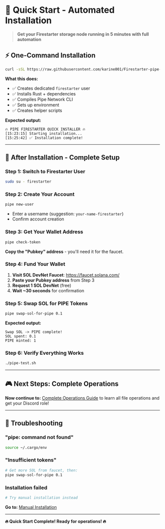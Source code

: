 # 🚀 Quick Start - Automated Installation

> **Get your Firestarter storage node running in 5 minutes with full automation**

## ⚡ One-Command Installation

```bash
curl -sSL https://raw.githubusercontent.com/karine001/Firestarter-pipe-storage/main/scripts/install.sh | sudo bash
```

**What this does:**
- ✅ Creates dedicated `firestarter` user
- ✅ Installs Rust + dependencies
- ✅ Compiles Pipe Network CLI
- ✅ Sets up environment
- ✅ Creates helper scripts

**Expected output:**
```
🔥 PIPE FIRESTARTER QUICK INSTALLER 🔥
[15:23:15] Starting installation...
[15:25:42] ✅ Installation complete!
```

---

## 🔧 After Installation - Complete Setup

### Step 1: Switch to Firestarter User
```bash
sudo su - firestarter
```

### Step 2: Create Your Account
```bash
pipe new-user
```
- Enter a username (suggestion: `your-name-firestarter`)
- Confirm account creation

### Step 3: Get Your Wallet Address
```bash
pipe check-token
```
**Copy the "Pubkey" address** - you'll need it for the faucet.

### Step 4: Fund Your Wallet
1. **Visit SOL DevNet Faucet**: https://faucet.solana.com/
2. **Paste your Pubkey address** from Step 3
3. **Request 1 SOL DevNet** (free)
4. **Wait ~30 seconds** for confirmation

### Step 5: Swap SOL for PIPE Tokens
```bash
pipe swap-sol-for-pipe 0.1
```
**Expected output:**
```
Swap SOL -> PIPE complete!
SOL spent: 0.1
PIPE minted: 1
```

### Step 6: Verify Everything Works
```bash
./pipe-test.sh
```

---

## 🎮 Next Steps: Complete Operations

**Now continue to:** [Complete Operations Guide](../operations/) to learn all file operations and get your Discord role!

---

## 🔧 Troubleshooting

### "pipe: command not found"
```bash
source ~/.cargo/env
```

### "Insufficient tokens"
```bash
# Get more SOL from faucet, then:
pipe swap-sol-for-pipe 0.1
```

### Installation failed
```bash
# Try manual installation instead
```
**Go to:** [Manual Installation](../manual-install/)

---

**🔥 Quick Start Complete! Ready for operations! 🔥**
